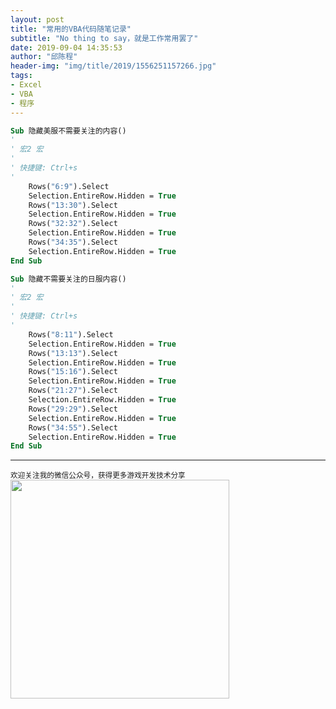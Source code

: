 ```yaml
---
layout: post
title: "常用的VBA代码随笔记录"
subtitle: "No thing to say，就是工作常用罢了"
date: 2019-09-04 14:35:53
author: "邱陈程"
header-img: "img/title/2019/1556251157266.jpg"
tags:
- Excel
- VBA
- 程序
---
```



```vb
Sub 隐藏美服不需要关注的内容()
'
' 宏2 宏
'
' 快捷键: Ctrl+s
'
    Rows("6:9").Select
    Selection.EntireRow.Hidden = True
    Rows("13:30").Select
    Selection.EntireRow.Hidden = True
	Rows("32:32").Select
    Selection.EntireRow.Hidden = True
	Rows("34:35").Select
    Selection.EntireRow.Hidden = True
End Sub
```
```vb
Sub 隐藏不需要关注的日服内容()
'
' 宏2 宏
'
' 快捷键: Ctrl+s
'
    Rows("8:11").Select
    Selection.EntireRow.Hidden = True
    Rows("13:13").Select
    Selection.EntireRow.Hidden = True
	Rows("15:16").Select
    Selection.EntireRow.Hidden = True
	Rows("21:27").Select
    Selection.EntireRow.Hidden = True
	Rows("29:29").Select
    Selection.EntireRow.Hidden = True
	Rows("34:55").Select
    Selection.EntireRow.Hidden = True
End Sub
```
 
--------
<small class="img-hint">欢迎关注我的微信公众号，获得更多游戏开发技术分享</small>
<img src="https://pinkuburu.github.io/img/qrcode.jpg" width="350" height="350"/>
